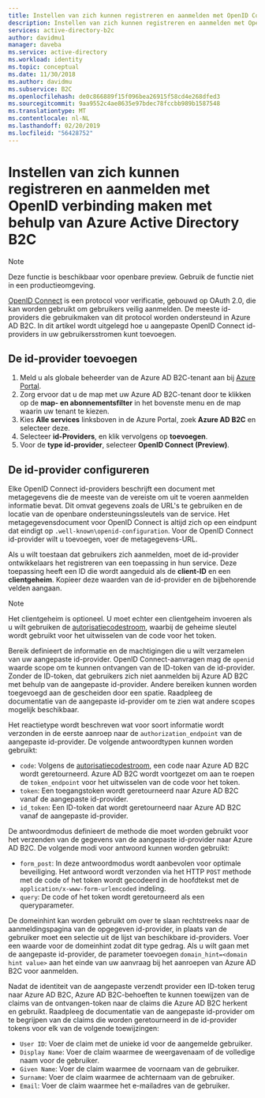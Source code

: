 ```yaml
---
title: Instellen van zich kunnen registreren en aanmelden met OpenID Connect - Azure Active Directory B2C | Microsoft Docs
description: Instellen van zich kunnen registreren en aanmelden met OpenID verbinding maken met behulp van Azure Active Directory B2C.
services: active-directory-b2c
author: davidmu1
manager: daveba
ms.service: active-directory
ms.workload: identity
ms.topic: conceptual
ms.date: 11/30/2018
ms.author: davidmu
ms.subservice: B2C
ms.openlocfilehash: de0c866889f15f096bea26915f58cd4e268dfed3
ms.sourcegitcommit: 9aa9552c4ae8635e97bdec78fccbb989b1587548
ms.translationtype: MT
ms.contentlocale: nl-NL
ms.lasthandoff: 02/20/2019
ms.locfileid: "56428752"
---
```

# <a name="set-up-sign-up-and-sign-in-with-openid-connect-using-azure-active-directory-b2c"></a>Instellen van zich kunnen registreren en aanmelden met OpenID verbinding maken met behulp van Azure Active Directory B2C

>[!NOTE]
> Deze functie is beschikbaar voor openbare preview. Gebruik de functie niet in een productieomgeving.


[OpenID Connect](active-directory-b2c-reference-oidc.md) is een protocol voor verificatie, gebouwd op OAuth 2.0, die kan worden gebruikt om gebruikers veilig aanmelden. De meeste id-providers die gebruikmaken van dit protocol worden ondersteund in Azure AD B2C. In dit artikel wordt uitgelegd hoe u aangepaste OpenID Connect id-providers in uw gebruikersstromen kunt toevoegen.

## <a name="add-the-identity-provider"></a>De id-provider toevoegen

1. Meld u als globale beheerder van de Azure AD B2C-tenant aan bij [Azure Portal](https://portal.azure.com/).
2. Zorg ervoor dat u de map met uw Azure AD B2C-tenant door te klikken op de **map- en abonnementsfilter** in het bovenste menu en de map waarin uw tenant te kiezen.
3. Kies **Alle services** linksboven in de Azure Portal, zoek **Azure AD B2C** en selecteer deze.
4. Selecteer **id-Providers**, en klik vervolgens op **toevoegen**.
5. Voor de **type id-provider**, selecteer **OpenID Connect (Preview)**.

## <a name="configure-the-identity-provider"></a>De id-provider configureren

Elke OpenID Connect id-providers beschrijft een document met metagegevens die de meeste van de vereiste om uit te voeren aanmelden informatie bevat. Dit omvat gegevens zoals de URL's te gebruiken en de locatie van de openbare ondersteuningssleutels van de service. Het metagegevensdocument voor OpenID Connect is altijd zich op een eindpunt dat eindigt op `.well-known\openid-configuration`. Voor de OpenID Connect id-provider wilt u toevoegen, voer de metagegevens-URL.

Als u wilt toestaan dat gebruikers zich aanmelden, moet de id-provider ontwikkelaars het registreren van een toepassing in hun service. Deze toepassing heeft een ID die wordt aangeduid als de **client-ID** en een **clientgeheim**. Kopieer deze waarden van de id-provider en de bijbehorende velden aangaan.

> [!NOTE]
> Het clientgeheim is optioneel. U moet echter een clientgeheim invoeren als u wilt gebruiken de [autorisatiecodestroom](https://openid.net/specs/openid-connect-core-1_0.html#CodeFlowAuth), waarbij de geheime sleutel wordt gebruikt voor het uitwisselen van de code voor het token.

Bereik definieert de informatie en de machtigingen die u wilt verzamelen van uw aangepaste id-provider. OpenID Connect-aanvragen mag de `openid` waarde scope om te kunnen ontvangen van de ID-token van de id-provider. Zonder de ID-token, dat gebruikers zich niet aanmelden bij Azure AD B2C met behulp van de aangepaste id-provider. Andere bereiken kunnen worden toegevoegd aan de gescheiden door een spatie. Raadpleeg de documentatie van de aangepaste id-provider om te zien wat andere scopes mogelijk beschikbaar.

Het reactietype wordt beschreven wat voor soort informatie wordt verzonden in de eerste aanroep naar de `authorization_endpoint` van de aangepaste id-provider. De volgende antwoordtypen kunnen worden gebruikt:

- `code`: Volgens de [autorisatiecodestroom](https://openid.net/specs/openid-connect-core-1_0.html#CodeFlowAuth), een code naar Azure AD B2C wordt geretourneerd. Azure AD B2C wordt voortgezet om aan te roepen de `token_endpoint` voor het uitwisselen van de code voor het token.
- `token`: Een toegangstoken wordt geretourneerd naar Azure AD B2C vanaf de aangepaste id-provider.
- `id_token`: Een ID-token dat wordt geretourneerd naar Azure AD B2C vanaf de aangepaste id-provider.

De antwoordmodus definieert de methode die moet worden gebruikt voor het verzenden van de gegevens van de aangepaste id-provider naar Azure AD B2C. De volgende modi voor antwoord kunnen worden gebruikt:

- `form_post`: In deze antwoordmodus wordt aanbevolen voor optimale beveiliging. Het antwoord wordt verzonden via het HTTP `POST` methode met de code of het token wordt gecodeerd in de hoofdtekst met de `application/x-www-form-urlencoded` indeling.
- `query`: De code of het token wordt geretourneerd als een queryparameter.

De domeinhint kan worden gebruikt om over te slaan rechtstreeks naar de aanmeldingspagina van de opgegeven id-provider, in plaats van de gebruiker moet een selectie uit de lijst van beschikbare id-providers. Voer een waarde voor de domeinhint zodat dit type gedrag. Als u wilt gaan met de aangepaste id-provider, de parameter toevoegen `domain_hint=<domain hint value>` aan het einde van uw aanvraag bij het aanroepen van Azure AD B2C voor aanmelden.

Nadat de identiteit van de aangepaste verzendt provider een ID-token terug naar Azure AD B2C, Azure AD B2C-behoeften te kunnen toewijzen van de claims van de ontvangen-token naar de claims die Azure AD B2C herkent en gebruikt. Raadpleeg de documentatie van de aangepaste id-provider om te begrijpen van de claims die worden geretourneerd in de id-provider tokens voor elk van de volgende toewijzingen:

- `User ID`: Voer de claim met de unieke id voor de aangemelde gebruiker.
- `Display Name`: Voer de claim waarmee de weergavenaam of de volledige naam voor de gebruiker.
- `Given Name`: Voer de claim waarmee de voornaam van de gebruiker.
- `Surname`: Voer de claim waarmee de achternaam van de gebruiker.
- `Email`: Voer de claim waarmee het e-mailadres van de gebruiker.

